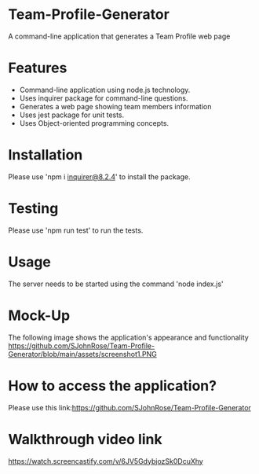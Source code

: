 # Team-Profile-Generator
A command-line application that generates a Team Profile web page

# Features
* Command-line application using node.js technology.
* Uses inquirer package for command-line questions.
* Generates a web page showing team members information
* Uses jest package for unit tests.
* Uses Object-oriented programming concepts.

# Installation
Please use 'npm i inquirer@8.2.4' to install the package.

# Testing
Please use 'npm run test' to run the tests.

# Usage
The server needs to be started using the command 'node index.js'

# Mock-Up
The following image shows the application's appearance and functionality
https://github.com/SJohnRose/Team-Profile-Generator/blob/main/assets/screenshot1.PNG

# How to access the application?
Please use this link:https://github.com/SJohnRose/Team-Profile-Generator

# Walkthrough video link
https://watch.screencastify.com/v/6JV5GdybjozSk0DcuXhy 
